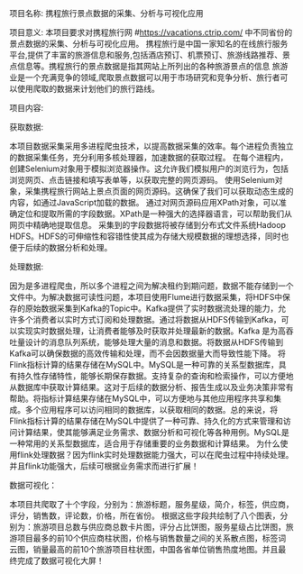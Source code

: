 项目名称:
携程旅行景点数据的采集、分析与可视化应用

项目意义:
本项目要求对携程旅行网 #https://vacations.ctrip.com/ 中不同省份的景点数据的采集、分析与可视化应用。
携程旅行是中国一家知名的在线旅行服务平台,提供了丰富的旅游信息和服务,包括酒店预订、机票预订、旅游线路推荐、景点信息等。携程旅行的景点数据是指其网站上所列出的各种旅游景点的信息
旅游业是一个充满竞争的领域,爬取景点数据可以用于市场研究和竞争分析、旅行者可以使用爬取的数据来计划他们的旅行路线。

项目内容:

  获取数据:
  
本项目数据采集采用多进程爬虫技术，以提高数据采集的效率。每个进程负责独立的数据采集任务，充分利用多核处理器，加速数据的获取过程。
在每个进程内，创建Selenium对象用于模拟浏览器操作。这允许我们模拟用户的浏览行为，包括浏览网页、点击链接和填写表单等，以获取完整的网页源码。
使用Selenium对象，采集携程旅行网站上景点页面的网页源码。这确保了我们可以获取动态生成的内容，如通过JavaScript加载的数据。
通过对网页源码应用XPath对象，可以准确定位和提取所需的字段数据。XPath是一种强大的选择器语言，可以帮助我们从网页中精确地提取信息。
采集到的字段数据将被存储到分布式文件系统Hadoop HDFS。HDFS的可伸缩性和容错性使其成为存储大规模数据的理想选择，同时也便于后续的数据分析和处理。

  处理数据:
  
因为是多进程爬虫，所以多个进程之间为解决租约到期问题，数据不能存储到一个文件中。为解决数据可读性问题，本项目使用Flume进行数据采集，将HDFS中保存的原始数据采集到Kafka的Topic中。Kafka提供了实时数据流处理的能力，允许多个消费者以实时方式订阅和处理数据。通过将数据从HDFS传输到Kafka，可以实现实时数据处理，让消费者能够及时获取并处理最新的数据。Kafka 是为高吞吐量设计的消息队列系统，能够处理大量的消息和数据。将数据从HDFS传输到Kafka可以确保数据的高效传输和处理，而不会因数据量大而导致性能下降。
将Flink指标计算的结果存储在MySQL中。MySQL是一种可靠的关系型数据库，具有持久性存储特性，能够长期保存数据。支持复杂的查询和检索操作，可以方便地从数据库中获取计算结果。这对于后续的数据分析、报告生成以及业务决策非常有帮助。将指标计算结果存储在MySQL中，可以方便地与其他应用程序共享和集成。多个应用程序可以访问相同的数据库，以获取相同的数据。总的来说，将Flink指标计算的结果存储在MySQL中提供了一种可靠、持久化的方式来管理和访问计算结果，使其能够满足业务需求、数据分析和可视化等各种用例。MySQL是一种常用的关系型数据库，适合用于存储重要的业务数据和计算结果。
为什么使用flink处理数据？因为flink实时处理数据能力强大，可以在爬虫过程中持续处理。并且flink功能强大，后续可根据业务需求而进行扩展！

  数据可视化：
  
本项目共爬取了十个字段，分别为：旅游标题，服务星级，简介，标签，供应商，评分，销售数，评论数，价格，所在省份。
根据这些字段共绘制了八个图表，分别为：旅游项目总数与供应商总数卡片图，评分占比饼图，服务星级占比饼图，旅游项目最多的前10个供应商柱状图，价格与销售数量之间的关系散点图，标签词云图，销量最高的前10个旅游项目柱状图，中国各省单位销售热度地图。并且最终完成了数据可视化大屏！
